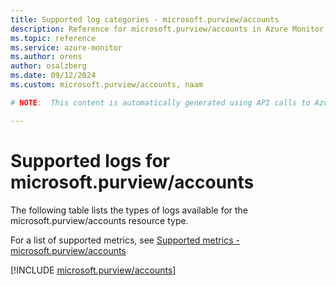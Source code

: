 ```yaml
---
title: Supported log categories - microsoft.purview/accounts
description: Reference for microsoft.purview/accounts in Azure Monitor Logs.
ms.topic: reference
ms.service: azure-monitor
ms.author: orens
author: osalzberg
ms.date: 09/12/2024
ms.custom: microsoft.purview/accounts, naam

# NOTE:  This content is automatically generated using API calls to Azure. Any edits made on these files will be overwritten in the next run of the script. 

---
```





# Supported logs for microsoft.purview/accounts  
The following table lists the types of logs available for the microsoft.purview/accounts resource type.
  
  
  
For a list of supported metrics, see [Supported metrics - microsoft.purview/accounts](../supported-metrics/microsoft-purview-accounts-metrics.md)  
  

  
[!INCLUDE [microsoft.purview/accounts](~/reusable-content/ce-skilling/azure/includes/azure-monitor/reference/logs/microsoft-purview-accounts-logs-include.md)]  
  

